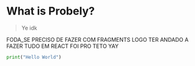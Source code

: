 # What is Probely?

> Ye idk

FODA_SE PRECISO DE FAZER COM FRAGMENTS LOGO TER ANDADO A FAZER TUDO EM REACT FOI PRO TETO
YAY

```python
print("Hello World")
```